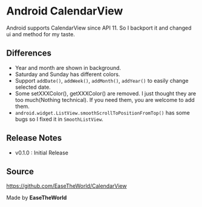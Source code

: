 Android CalendarView
===========================

Android supports CalendarView since API 11.
So I backport it and changed ui and method for my taste.

Differences
-----------
- Year and month are shown in background.
- Saturday and Sunday has different colors.
- Support `addDate()`, `addWeek()`, `addMonth()`, `addYear()` to easily change selected date.
- Some setXXXColor(), getXXXColor() are removed. I just thought they are too much(Nothing technical). If you need them, you are welcome to add them.
- `android.widget.ListView.smoothScrollToPositionFromTop()` has some bugs so I fixed it in `SmoothListView`.

Release Notes
-------------
- v0.1.0 : Initial Release

Source
------
https://github.com/EaseTheWorld/CalendarView

Made by **EaseTheWorld**